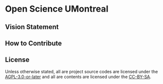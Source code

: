 # Open Science UMontreal

## Vision Statement

## How to Contribute

## License

Unless otherwise stated, all are project source codes are licensed under the [AGPL-3.0-or-later](https://www.gnu.org/licenses/agpl-3.0.txt)
and all are contents are licensed under the [CC-BY-SA](https://creativecommons.org/licenses/by-sa/4.0/legalcode.txt).
